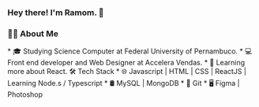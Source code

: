 ### Hey there! I'm Ramom. 👋


<h3> 👨‍💻  About Me</h3>
* 🎓   Studying Science Computer at Federal University of Pernambuco.
* 💻   Front end developer and Web Designer at Accelera Vendas.
* 📘   Learning more about React.
🛠 Tech Stack
* 🌐   Javascript | HTML | CSS | ReactJS | Learning Node.s / Typescript
* 🛢   MySQL | MongoDB 
* 🔧   Git
* 🖥   Figma | Photoshop
